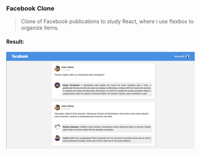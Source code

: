 ### Facebook Clone

> Clone of Facebook publications to study React, where i use flexbox to organize items.

#### Result:
![](src/assets/facebook-clone.png)